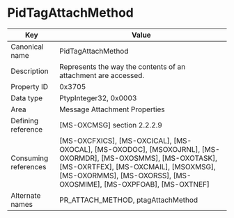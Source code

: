 # PidTagAttachMethod

| Key | Value |
|---|---|
| Canonical name | PidTagAttachMethod |
| Description | Represents the way the contents of an attachment are accessed. |
| Property ID | 0x3705 |
| Data type | PtypInteger32, 0x0003 |
| Area | Message Attachment Properties |
| Defining reference | [MS-OXCMSG] section 2.2.2.9 |
| Consuming references | [MS-OXCFXICS], [MS-OXCICAL], [MS-OXOCAL], [MS-OXODOC], [MSOXOJRNL], [MS-OXORMDR], [MS-OXOSMMS], [MS-OXOTASK], [MS-OXRTFEX], [MS-OXCMAIL], [MSOXMSG], [MS-OXORMMS], [MS-OXORSS], [MS-OXOSMIME], [MS-OXPFOAB], [MS-OXTNEF] |
| Alternate names | PR_ATTACH_METHOD, ptagAttachMethod |
